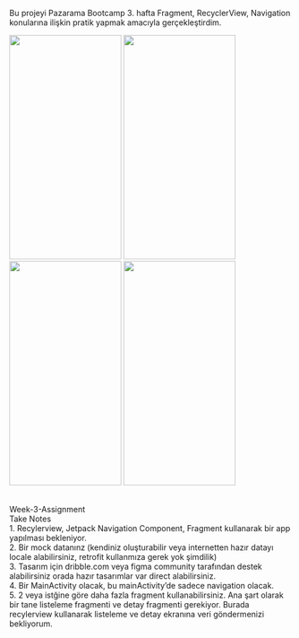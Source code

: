 Bu projeyi Pazarama Bootcamp 3. hafta Fragment, RecyclerView, Navigation konularına ilişkin pratik yapmak amacıyla gerçekleştirdim.

<p float="left">
  <img src="https://github.com/MuratCakin/Pazarama_Third_Week/blob/main/Parma/parma.gif" width="200" height="400"/>
  <img src="https://user-images.githubusercontent.com/78666794/194649656-ad0e208d-6174-45f5-904d-6c2298aa2724.png" width="200" height="400"/>
  <img src="https://user-images.githubusercontent.com/78666794/194649605-3e28edd1-650e-4fd0-bb0a-bb290f14fe65.png" width="200" height="400"/>
  <img src="https://user-images.githubusercontent.com/78666794/194649669-3c421925-20c7-4fc7-9516-1522371a9252.png" width="200" height="400"/>
</p>

<br>
Week-3-Assignment
<br>
Take Notes
<br>
1. Recylerview, Jetpack Navigation Component, Fragment kullanarak bir app yapılması bekleniyor.
<br>
2. Bir mock datanınz (kendiniz oluşturabilir veya internetten hazır datayı locale alabilirsiniz, retrofit kullanmıza gerek yok şimdilik)
<br>
3. Tasarım için dribble.com veya figma community tarafından destek alabilirsiniz orada hazır tasarımlar var direct alabilirsiniz.
<br>
4. Bir MainActivity olacak, bu mainActivity’de sadece navigation olacak.
<br>
5. 2 veya istğine göre daha fazla fragment kullanabilirsiniz. Ana şart olarak bir tane listeleme fragmenti ve detay fragmenti gerekiyor. Burada recylerview kullanarak listeleme ve detay ekranına veri göndermenizi bekliyorum.
